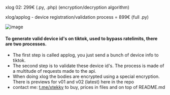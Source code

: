 xlog 02: 299€ (.py, .php) (encryption/decryption algorithm)

xlog/applog - device registration/validation process = 899€ (full .py)

![image](https://user-images.githubusercontent.com/98614666/182003263-ee4241d0-09c4-455e-afbc-d69901369626.png)

#### To generate valid device id's on tiktok, used to bypass ratelimits, there are two processes.
- The first step is called applog, you just send a bunch of device info to tiktok.
- The second step is to validate these device id's. The process is made of a multitude of requests made to the api.
- When doing xlog the bodies are encrypted using a special encryption. There is previews for v01 and v02 (latest) here in the repo
- contact me: [t.me/xtekky](https://t.me/xtekky) to buy, prices in files and on top of README.md
